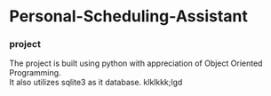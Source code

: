 # Personal-Scheduling-Assistant
### project 

The project is built using python with appreciation of Object Oriented Programming.<br />
It also utilizes sqlite3 as it database.
klklkkk;lgd
